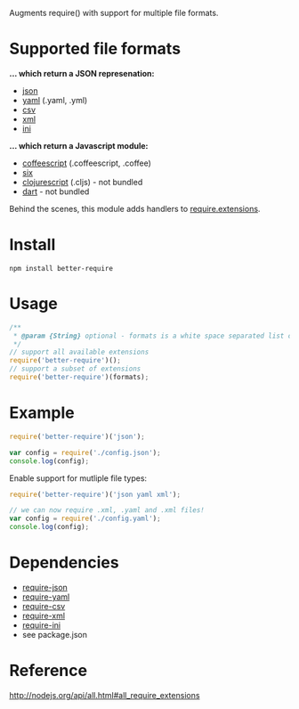 Augments require() with support for multiple file formats.

# Supported file formats
 
**... which return a JSON represenation:**

- [json](http://en.wikipedia.org/wiki/JSON)
- [yaml](http://en.wikipedia.org/wiki/Yaml) (.yaml, .yml)
- [csv](http://en.wikipedia.org/wiki/Comma-separated_values) 
- [xml](http://en.wikipedia.org/wiki/Xml)
- [ini](http://en.wikipedia.org/wiki/INI_file)

**... which return a Javascript module:**

- [coffeescript](http://coffeescript.org) (.coffeescript, .coffee)
- [six](https://github.com/matthewrobb/six)
- [clojurescript](https://github.com/clojure/clojurescript) (.cljs) - not bundled
- [dart](http://www.dartlang.org/) - not bundled

Behind the scenes, this module adds handlers to [require.extensions](http://nodejs.org/api/all.html#all_require_extensions).

# Install

    npm install better-require

# Usage

```javascript
/**
 * @param {String} optional - formats is a white space separated list of formats you would like require() to support.
 */
// support all available extensions
require('better-require')();
// support a subset of extensions
require('better-require')(formats);
```

# Example 

```javascript
require('better-require')('json');

var config = require('./config.json');
console.log(config);
```

Enable support for mutliple file types:

```javascript
require('better-require')('json yaml xml');

// we can now require .xml, .yaml and .xml files!
var config = require('./config.yaml');
console.log(config);
```

# Dependencies

- [require-json](https://github.com/olalonde/require-json)
- [require-yaml](https://github.com/olalonde/require-yaml)
- [require-csv](https://github.com/olalonde/require-csv)
- [require-xml](https://github.com/olalonde/require-xml)
- [require-ini](https://github.com/olalonde/require-ini)
- see package.json

# Reference

http://nodejs.org/api/all.html#all_require_extensions
